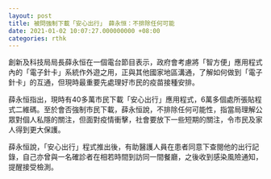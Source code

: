 ```yaml
---
layout: post
title: 被問強制下載「安心出行」　薛永恒：不排除任何可能
date: 2021-01-02 10:07:27.000000000 +08:00
categories: rthk
---
```


創新及科技局局長薛永恒在一個電台節目表示，政府會考慮將「智方便」應用程式內的「電子針卡」系統作外遊之用，正與其他國家地區溝通，了解如何做到「電子針卡」的互通，但現時最重要先處理好市民的疫苗接種安排。

薛永恒指出，現時有40多萬市民下載「安心出行」應用程式，6萬多個處所張貼程式二維碼。至於會否強制市民下載，薛永恒說，不排除任何可能性，指當局理解公眾對個人私隱的關注，但面對疫情衝擊，社會要放下一些短期的關注，令市民及家人得到更大保護。

薛永恒說，「安心出行」程式推出後，有助醫護人員在患者同意下查閱他的出行記錄，自己亦曾與一名確診者在相若時間到訪同一間餐廳，之後收到感染風險通知，提醒接受檢測。

